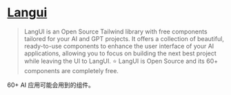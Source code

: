 # [Langui](https://github.com/ahmadbilaldev/langui)
> LangUI is an Open Source Tailwind library with free components tailored for your AI and GPT projects. It offers a collection of beautiful, ready-to-use components to enhance the user interface of your AI applications, allowing you to focus on building the next best project while leaving the UI to LangUI.
> ⭐️ LangUI is Open Source and its 60+ components are completely free.

60+ AI 应用可能会用到的组件。
